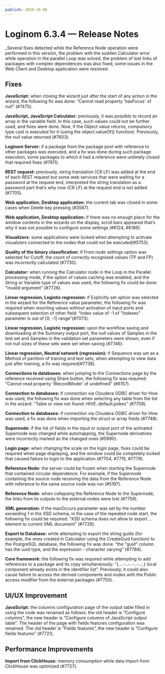 ```yaml
---
publish: 2020-10-08
---
```


# Loginom 6.3.4 — Release Notes

_Several fixes detected while the Reference Node operation were performed in this version, the problem with the sudden Calculator error while operation in the parallel Loop was solved, the problem of lost links of packages with complex dependences was also fixed, some issues in the Web Client and Desktop application were resolved.  

## Fixes

**JavaScript:** when closing the wizard just after the start of any action in the wizard, the following fix was done: “Cannot read property 'hasFocus' of null” (#7475).

**JavaScript, JavaScript Calculator:** previously, it was possible to record an array in the variable field. In this case, such values could not be further used, and fixes were done. Now, if the Object  value returns, compulsory type cast is executed for it (using the object.valueOf() function). Previously, the null value returned (#7603).

**Loginom Server:** if a package from the package pool with reference to other packages was executed, and a fix was done during such package execution, some packages to which it had a reference were untimely closed that required fixes (#7811).

**REST request:** previously, string translation (CR LF) was added at the end of each REST request but some web services that were waiting for a password at the request end, interpreted the string translation as a password part that’s why now (CR LF) at the request end is not added (#7705).

**Web application, Desktop application:** the current tab was closed in some cases when Delete key pressing (#3587).

**Web application, Desktop application:** if there was no enough place for the window contents in the wizards on the display, scroll bars appeared that’s why it was not possible to configure some settings (#6124, #6189).

**Visualizers:** some applications were locked when attempting to activate visualizers connected to the nodes that could not be executed(#5753).

**Quality of the binary classification:** if From node settings option was selected for Cutoff, the count of correctly recognized values (TP and FP) was incorrectly calculated (#7730).

**Calculator:** when running the Calculator node in the Loop in the Parallel processing  mode, if the option of values caching was enabled, and the String or Variable type of values was used, the following fix could be done: "invalid argument" (#7726).

**Linear regression, Logistic regression:** if Explicitly set  option was selected in the wizard for the Reference value parameter, the following fix was required when resorting values without activation of input ports and subsequent selection of other field: “Index value of -1 of "Indexes" parameter is out of [0; -1] range”(#7073).

**Linear regression, Logistic regression:** upon the workflow saving and downloading at the Summary output port, the null values of Samples in the test set  and Samples in the validation set parameters were shown, even if not null sizes of these sets were set when saving (#7746).

**Linear regression, Neutral network (regression):** if Sequence was set as a Method of partition of training and text sets, when attempting to view data just after training, a fix was required(#7738).

**Connections to databases:** when jumping to the Connections page by the reference received using Share button, the following fix was required: "Cannot read property 'IRecordModel' of undefined" (#6157).

**Connection to databases:** if connection via Cloudera ODBC driver for Hive was used, the following fix was done when selecting any table from the list in the wizard: "Table or view not found: HIVE..default.pokes" (#7709).

**Connection to databases:** if connection via Cloudera ODBC driver for Hive was used, a fix was done when importing the struct or array fields (#7748).

**Supernode:** if the list of fields in the input or output port of the activated Supernode was changed while automapping, the Supernode derivatives were incorrectly marked as the changed ones (#5990).

**Login page:** when changing the scale on the login page, fixes could be required when page displaying, and the window could be completely locked that caused failure to login to the application (#7704, #7715, #7779).

**Reference Node:** the server could be frozen when starting the Supernode that contained circular dependence.  For example, if the Supernode containing the source node receiving the data from the Reference Node with reference to the same source node was run (#5197).

**Reference Node:** when collapsing the Reference Node to the Supernode, the links from its outputs to the external nodes were lost (#7759).

**XML generation:** if the maxOccurs parameter was set by the number exceeding 1 in the XSD schema, in the case of the repeated node start, the following fix could be required: “XSD schema does not allow to export  ... element to current XML document” (#7729).

**Export to Database:** while attempting to export the string guids (for example, the ones created in Calculator using the CreateGuid function) to the PostgreSQL database, the following fix was done: “the "guid" column has the uuid type, and the expression - character varying” (#7784).

**Core framework:** the following fix was required while attempting to add references to a package and its copy simultaneously: “{....-..-..-..-....} local component already exists in the identifier list”. Previously, it could also cause failure to access the derived components and nodes with the Public  access modifier  from the external packages (#7750).

## UI/UX  Improvement

**JavaScript:** the columns configuration page of the output table filled in using the code was renamed as follows: the old header is “Configure columns”, the new header is “Configure columns of JavaScript output table”. The header of the page with fields features configuration was renamed. The old header is “Fields features”, the new header is “Configure fields features” (#7721).

## Performance Improvements

**Import from ClickHouse:** memory consumption while data import from ClickHouse was optimized (#7727).